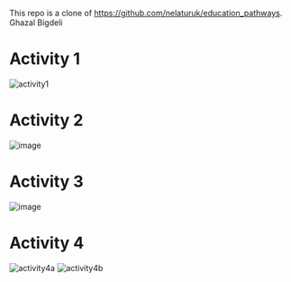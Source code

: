 This repo is a clone of https://github.com/nelaturuk/education_pathways.
Ghazal Bigdeli

# Activity 1
![activity1](https://user-images.githubusercontent.com/46912725/135737316-8aecb4c8-70a6-4fe1-8d42-9ab19dd6eaa9.png)

# Activity 2
![image](https://user-images.githubusercontent.com/46912725/135737341-da977fa4-5920-4f9f-8a04-e25ff753f7f4.png)

# Activity 3
![image](https://user-images.githubusercontent.com/46912725/135737885-3b6add9a-2986-457f-a2a5-40b5f5875afe.png)

# Activity 4
![activity4a](https://user-images.githubusercontent.com/46912725/135737961-b8ad9b15-3e3f-4fcb-85ac-bd2f2a8b50d9.png)
![activity4b](https://user-images.githubusercontent.com/46912725/135737964-e86fe20f-ea40-4742-aabe-9077d1f34a76.png)
